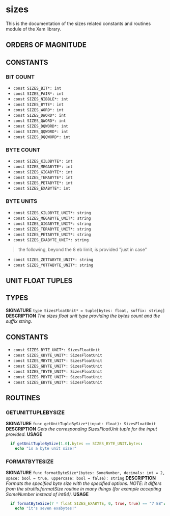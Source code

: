 # sizes

This is the documentation of the sizes related constants and routines module of the Xam library.

## ORDERS OF MAGNITUDE

## CONSTANTS

### BIT COUNT

- `const SIZES_BIT*: int`
- `const SIZES_PAIR*: int`
- `const SIZES_NIBBLE*: int`
- `const SIZES_BYTE*: int`
- `const SIZES_WORD*: int`
- `const SIZES_DWORD*: int`
- `const SIZES_QWORD*: int`
- `const SIZES_DQWORD*: int`
- `const SIZES_QQWORD*: int`
- `const SIZES_DQQWORD*: int`
  
### BYTE COUNT

- `const SIZES_KILOBYTE*: int`
- `const SIZES_MEGABYTE*: int`
- `const SIZES_GIGABYTE*: int`
- `const SIZES_TERABYTE*: int`
- `const SIZES_PETABYTE*: int`
- `const SIZES_EXABYTE*: int`
  
### BYTE UNITS

- `const SIZES_KILOBYTE_UNIT*: string`
- `const SIZES_MEGABYTE_UNIT*: string`
- `const SIZES_GIGABYTE_UNIT*: string`
- `const SIZES_TERABYTE_UNIT*: string`
- `const SIZES_PETABYTE_UNIT*: string`
- `const SIZES_EXABYTE_UNIT*: string`
> the following, beyond the 8 eb limit, is provided "just in case"
- `const SIZES_ZETTABYTE_UNIT*: string`
- `const SIZES_YOTTABYTE_UNIT*: string`

## UNIT FLOAT TUPLES

## TYPES

**SIGNATURE**
`type SizesFloatUnit* = tuple[bytes: float, suffix: string]`
**DESCRIPTION**
*The sizes float unit type providing the bytes count and the suffix string.*

## CONSTANTS

- `const SIZES_BYTE_UNIT*: SizesFloatUnit`
- `const SIZES_KBYTE_UNIT*: SizesFloatUnit`
- `const SIZES_MBYTE_UNIT*: SizesFloatUnit`
- `const SIZES_GBYTE_UNIT*: SizesFloatUnit`
- `const SIZES_TBYTE_UNIT*: SizesFloatUnit`
- `const SIZES_PBYTE_UNIT*: SizesFloatUnit`
- `const SIZES_EBYTE_UNIT*: SizesFloatUnit`

## ROUTINES

### GETUNITTUPLEBYSIZE

**SIGNATURE**
`func getUnitTupleBySize*(input: float): SizesFloatUnit`
**DESCRIPTION**
*Gets the corresponding SizesFloatUnit tuple for the input provided.*
**USAGE**
```nim
  if getUnitTupleBySize(1.0).bytes == SIZES_BYTE_UNIT.bytes:
    echo "is a byte unit size!"
```

### FORMATBYTESIZE

**SIGNATURE**
`func formatByteSize*(bytes: SomeNumber, decimals: int = 2, space: bool = true, uppercase: bool = false): string`
**DESCRIPTION**
*Formats the specified byte size with the specified options.*
*NOTE: it differs from the strutils.formatSize routine in many things (for example accepting SomeNumber instead of int64).*
**USAGE**
```nim
  if formatByteSize(7 * float SIZES_EXABYTE, 0, true, true) == "7 EB":
    echo "it's seven exabytes!"
```
